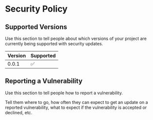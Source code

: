 # Security Policy

## Supported Versions

Use this section to tell people about which versions of your project are
currently being supported with security updates.

| Version | Supported          |
|---------| ------------------ |
| 0.0.1   | :white_check_mark: |

## Reporting a Vulnerability

Use this section to tell people how to report a vulnerability.

Tell them where to go, how often they can expect to get an update on a
reported vulnerability, what to expect if the vulnerability is accepted or
declined, etc.

